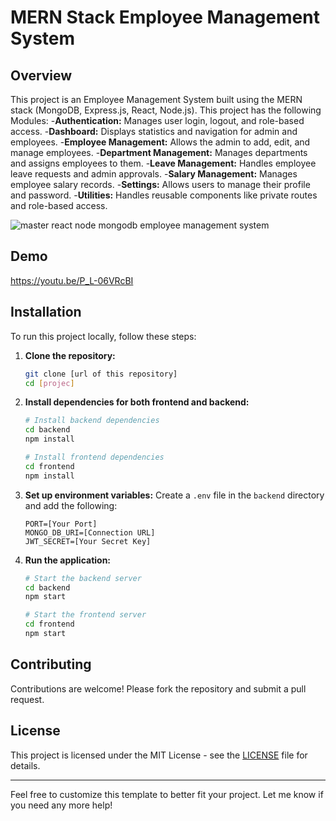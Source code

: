 # MERN Stack Employee Management System
## Overview
This project is an Employee Management System built using the MERN stack (MongoDB, Express.js, React, Node.js). This project has the following Modules:
   -**Authentication:** Manages user login, logout, and role-based access.
   -**Dashboard:** Displays statistics and navigation for admin and employees.
   -**Employee Management:** Allows the admin to add, edit, and manage employees.
   -**Department Management:** Manages departments and assigns employees to them.
   -**Leave Management:** Handles employee leave requests and admin approvals.
   -**Salary Management:** Manages employee salary records.
   -**Settings:** Allows users to manage their profile and password.
   -**Utilities:** Handles reusable components like private routes and role-based access.

![master react node mongodb employee management system](https://github.com/user-attachments/assets/58fc698b-c9d0-457d-a33a-a670a0fe7bdf)


## Demo
https://youtu.be/P_L-06VRcBI

## Installation
To run this project locally, follow these steps:

1. **Clone the repository:**
   ```bash
   git clone [url of this repository]
   cd [projec]
   ```

2. **Install dependencies for both frontend and backend:**
   ```bash
   # Install backend dependencies
   cd backend
   npm install

   # Install frontend dependencies
   cd frontend
   npm install
   ```

3. **Set up environment variables:**
   Create a `.env` file in the `backend` directory and add the following:
   ```env
   PORT=[Your Port]
   MONGO_DB_URI=[Connection URL]
   JWT_SECRET=[Your Secret Key]
   ```

4. **Run the application:**
   ```bash
   # Start the backend server
   cd backend
   npm start

   # Start the frontend server
   cd frontend
   npm start
   ```

## Contributing
Contributions are welcome! Please fork the repository and submit a pull request.

## License
This project is licensed under the MIT License - see the [LICENSE](LICENSE) file for details.

---

Feel free to customize this template to better fit your project. Let me know if you need any more help!

